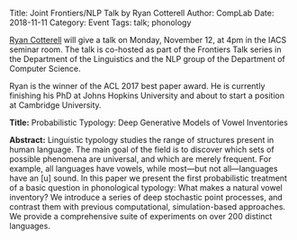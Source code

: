 Title: Joint Frontiers/NLP Talk by Ryan Cotterell
Author: CompLab
Date: 2018-11-11
Category: Event
Tags: talk; phonology


[Ryan Cotterell](https://ryancotterell.github.io/) will give a talk on Monday, November 12, at 4pm in the IACS seminar room.
The talk is co-hosted as part of the Frontiers Talk series in the Department of the Linguistics and the NLP group of the Department of Computer Science.

Ryan is the winner of the ACL 2017 best paper award.
He is currently finishing his PhD at Johns Hopkins University and about to start a position at Cambridge University.

**Title:**
Probabilistic Typology: Deep Generative Models of Vowel Inventories

**Abstract:**
Linguistic typology studies the range of structures present in human
language. The main goal of the field is to discover which sets of possible
phenomena are universal, and which are merely frequent. For example, all
languages have vowels, while most—but not all—languages have an [u] sound.
In this paper we present the first probabilistic treatment of a basic
question in phonological typology: What makes a natural vowel inventory? We
introduce a series of deep stochastic point processes, and contrast them
with previous computational, simulation-based approaches. We provide a
comprehensive suite of experiments on over 200 distinct languages.
